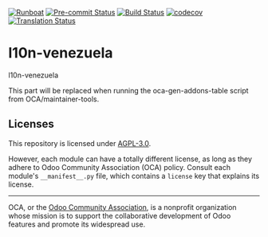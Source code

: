 
[![Runboat](https://img.shields.io/badge/runboat-Try%20me-875A7B.png)](https://runboat.odoo-community.org/builds?repo=OCA/l10n-venezuela&target_branch=18.0)
[![Pre-commit Status](https://github.com/OCA/l10n-venezuela/actions/workflows/pre-commit.yml/badge.svg?branch=18.0)](https://github.com/OCA/l10n-venezuela/actions/workflows/pre-commit.yml?query=branch%3A18.0)
[![Build Status](https://github.com/OCA/l10n-venezuela/actions/workflows/test.yml/badge.svg?branch=18.0)](https://github.com/OCA/l10n-venezuela/actions/workflows/test.yml?query=branch%3A18.0)
[![codecov](https://codecov.io/gh/OCA/l10n-venezuela/branch/18.0/graph/badge.svg)](https://codecov.io/gh/OCA/l10n-venezuela)
[![Translation Status](https://translation.odoo-community.org/widgets/l10n-venezuela-18-0/-/svg-badge.svg)](https://translation.odoo-community.org/engage/l10n-venezuela-18-0/?utm_source=widget)

<!-- /!\ do not modify above this line -->

# l10n-venezuela

l10n-venezuela

<!-- /!\ do not modify below this line -->

<!-- prettier-ignore-start -->

[//]: # (addons)

This part will be replaced when running the oca-gen-addons-table script from OCA/maintainer-tools.

[//]: # (end addons)

<!-- prettier-ignore-end -->

## Licenses

This repository is licensed under [AGPL-3.0](LICENSE).

However, each module can have a totally different license, as long as they adhere to Odoo Community Association (OCA)
policy. Consult each module's `__manifest__.py` file, which contains a `license` key
that explains its license.

----
OCA, or the [Odoo Community Association](http://odoo-community.org/), is a nonprofit
organization whose mission is to support the collaborative development of Odoo features
and promote its widespread use.
